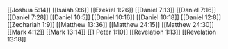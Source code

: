 [[Joshua 5:14]]
[[Isaiah 9:6]]
[[Ezekiel 1:26]]
[[Daniel 7:13]]
[[Daniel 7:16]]
[[Daniel 7:28]]
[[Daniel 10:5]]
[[Daniel 10:16]]
[[Daniel 10:18]]
[[Daniel 12:8]]
[[Zechariah 1:9]]
[[Matthew 13:36]]
[[Matthew 24:15]]
[[Matthew 24:30]]
[[Mark 4:12]]
[[Mark 13:14]]
[[1 Peter 1:10]]
[[Revelation 1:13]]
[[Revelation 13:18]]
